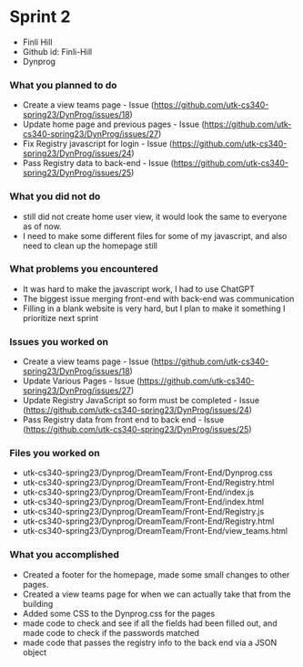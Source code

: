 # Sprint 2
* Finli Hill
* Github id: Finli-Hill
* Dynprog

### What you planned to do
* Create a view teams page - Issue (https://github.com/utk-cs340-spring23/DynProg/issues/18)
* Update home page and previous pages - Issue (https://github.com/utk-cs340-spring23/DynProg/issues/27)
* Fix Registry javascript for login - Issue (https://github.com/utk-cs340-spring23/DynProg/issues/24)
* Pass Registry data to back-end - Issue (https://github.com/utk-cs340-spring23/DynProg/issues/25)

### What you did not do
* still did not create home user view, it would look the same to everyone as of now.
* I need to make some different files for some of my javascript, and also need to clean up the homepage still

### What problems you encountered
* It was hard to make the javascript work, I had to use ChatGPT
* The biggest issue merging front-end with back-end was communication
* Filling in a blank website is very hard, but I plan to make it something I prioritize next sprint

### Issues you worked on
* Create a view teams page - Issue (https://github.com/utk-cs340-spring23/DynProg/issues/18)
* Update Various Pages - Issue (https://github.com/utk-cs340-spring23/DynProg/issues/27)
* Update Registry JavaScript so form must be completed - Issue (https://github.com/utk-cs340-spring23/DynProg/issues/24)
* Pass Registry data from front end to back end - Issue (https://github.com/utk-cs340-spring23/DynProg/issues/25)

### Files you worked on
* utk-cs340-spring23/Dynprog/DreamTeam/Front-End/Dynprog.css
* utk-cs340-spring23/Dynprog/DreamTeam/Front-End/Registry.html
* utk-cs340-spring23/Dynprog/DreamTeam/Front-End/index.js
* utk-cs340-spring23/Dynprog/DreamTeam/Front-End/index.html
* utk-cs340-spring23/Dynprog/DreamTeam/Front-End/Registry.js
* utk-cs340-spring23/Dynprog/DreamTeam/Front-End/Registry.html
* utk-cs340-spring23/Dynprog/DreamTeam/Front-End/view_teams.html


### What you accomplished
* Created a footer for the homepage, made some small changes to other pages.
* Created a view teams page for when we can actually take that from the building
* Added some CSS to the Dynprog.css for the pages
* made code to check and see if all the fields had been filled out, and made code to check if the passwords matched
* made code that passes the registry info to the back end via a JSON object 